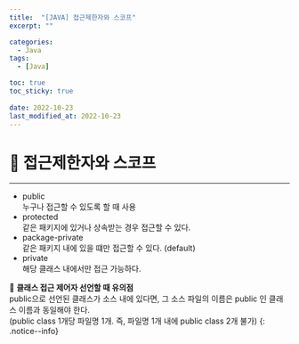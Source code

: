 ```yaml
---
title:  "[JAVA] 접근제한자와 스코프"
excerpt: "" 

categories:
  - Java
tags:
  - [Java]

toc: true
toc_sticky: true
 
date: 2022-10-23
last_modified_at: 2022-10-23
---
```


# 🚀 접근제한자와 스코프
---
- public  
  누구나 접근할 수 있도록 할 때 사용
- protected  
  같은 패키지에 있거나 상속받는 경우 접근할 수 있다.
- package-private  
  같은 패키지 내에 있을 떄만 접근할 수 있다. (default)
- private  
  해당 클래스 내에서만 접근 가능하다.

🔔 **클래스 접근 제어자 선언할 때 유의점**    
public으로 선언된 클래스가 소스 내에 있다면, 그 소스 파일의 이름은 public 인 클래스 이름과 동일해야 한다.  
(public class 1개당 파일명 1개. 즉, 파일명 1개 내에 public class 2개 불가)
{: .notice--info}
    